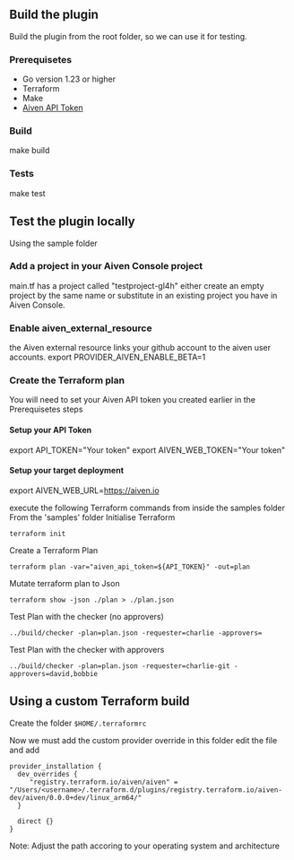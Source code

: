 ## Build the plugin
Build the plugin from the root folder, so we can use it for testing.

### Prerequisetes
* Go version 1.23 or higher
* Terraform
* Make
* [Aiven API Token](https://aiven.io/docs/platform/howto/create_authentication_token)
### Build
make build

### Tests
make test

## Test the plugin locally
Using the sample folder

### Add a project in your Aiven Console project
main.tf has a project called "testproject-gl4h" either create an empty project by the same name or substitute in an existing project you have in Aiven Console.

### Enable aiven_external_resource
the Aiven external resource links your github account to the aiven user accounts.
export PROVIDER_AIVEN_ENABLE_BETA=1

### Create the Terraform plan
You will need to set your Aiven API token you created earlier in the Prerequisetes steps
#### Setup your API Token
export API_TOKEN="Your token"
export AIVEN_WEB_TOKEN="Your token"
#### Setup your target deployment
export AIVEN_WEB_URL=https://aiven.io

execute the following Terraform commands from inside the samples folder
From the 'samples' folder
Initialise Terraform

``terraform init``

Create a Terraform Plan

``terraform plan -var="aiven_api_token=${API_TOKEN}" -out=plan``

Mutate terraform plan to Json

``terraform show -json ./plan > ./plan.json``

Test Plan with the checker (no approvers)

``../build/checker -plan=plan.json -requester=charlie -approvers=``

Test Plan with the checker with approvers

``../build/checker -plan=plan.json -requester=charlie-git -approvers=david,bobbie``





## Using a custom Terraform build

Create the folder ``$HOME/.terraformrc``

Now we must add the custom provider override in this folder edit the file and add

```
provider_installation {
  dev_overrides {
     "registry.terraform.io/aiven/aiven" = "/Users/<username>/.terraform.d/plugins/registry.terraform.io/aiven-dev/aiven/0.0.0+dev/linux_arm64/"
  }

  direct {}
}
```

Note:  Adjust the path accoring to your operating system and architecture